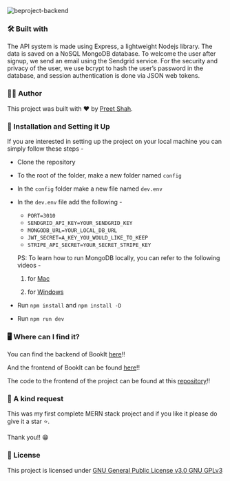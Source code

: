 ![beproject-backend](https://socialify.git.ci/shahpreetk/beproject-backend/image?description=1&descriptionEditable=Backend%20of%20BE%20Project%20-%20Online%20Auditorium%20and%20Turf%20Booking%20System.&font=KoHo&language=1&owner=1&pattern=Charlie%20Brown&theme=Light)

### 🛠 Built with

The API system is made using Express, a lightweight Nodejs library. The data is saved on a NoSQL MongoDB database. To welcome the user after signup, we send an email using the Sendgrid service. For the security and privacy of the user, we use bcrypt to hash the user’s password in the database, and session authentication is done via JSON web tokens.

### 👩‍💻 Author

This project was built with ❤️ by [Preet Shah](https://github.com/shahpreetk).

### 🔨 Installation and Setting it Up

If you are interested in setting up the project on your local machine you can simply follow these steps -

- Clone the repository

- To the root of the folder, make a new folder named `config`

- In the `config` folder make a new file named `dev.env`

- In the `dev.env` file add the following -

  - `PORT=3010`
  - `SENDGRID_API_KEY=YOUR_SENDGRID_KEY`
  - `MONGODB_URL=YOUR_LOCAL_DB_URL`
  - `JWT_SECRET=A_KEY_YOU_WOULD_LIKE_TO_KEEP`
  - `STRIPE_API_SECRET=YOUR_SECRET_STRIPE_KEY`

  PS: To learn how to run MongoDB locally, you can refer to the following videos -

  1. for [Mac](https://youtu.be/MIByvzueqHQ)

  2. for [Windows](https://youtu.be/wcx3f0eUiAw)

- Run `npm install` and `npm install -D`

- Run `npm run dev`

### 🖥 Where can I find it?

You can find the backend of BookIt [here](https://onlinebooking-backend.herokuapp.com)!!

And the frontend of BookIt can be found [here](https://kjsieit-onlinebooking.netlify.app/)!!

The code to the frontend of the project can be found at this [repository](https://github.com/shahpreetk/online-booking-frontend)!!

### 🙈 A kind request

This was my first complete MERN stack project and if you like it please do give it a star ⭐️.

Thank you!! 😁

### 📝 License

This project is licensed under [GNU General Public License v3.0
GNU GPLv3](https://spdx.org/licenses/GPL-3.0-or-later.html)
